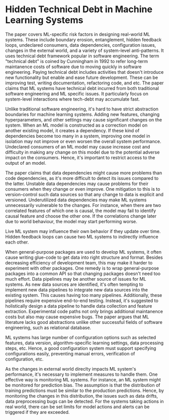 # Hidden Technical Debt in Machine Learning Systems
The paper covers ML-specific risk factors in designing real-world ML systems.  These include boundary erosion, entanglement, hidden feedback loops, undeclared consumers, data dependencies, configuration issues, changes in the external world, and a variety of system-level anti-patterns.
It uses technical debt framework popular in software engineering. The term "technical debt" is coined by Cunningham in 1992 to refer long-term maintanence costs of software due to moving quickly in software engineering. Paying technical debt includes activities that doesn't introduce new functionality but enable and ease future development. These can be improving test, writing documentation, refactoring code, and etc.
The paper claims that ML systems have technical debt incurred from both traditional software engineering and ML specific issues. It particularly focus on system-level interactions where tech-debt may accumulate fast.

Unlike traditional software engineering, it's hard to have strict abstraction boundaries for machine learning systems. Adding new features, changing hyperparameters, and other settings may cause significant changes on the system. 
When an ML model is constructed as a correction model on another existing model, it creates a dependency. If these kind of dependencies become too many in a system, improving one model in isolation may not improve or even worsen the overall system performance.
Undeclared consumers of an ML model may cause increase cost and difficulty in making any change on this model due to the potential adverse impact on the consumers. Hence, it's important to restrict access to the output of an model.

The paper claims that data dependencies might cause more problems than code dependencies, as it's more difficult to detect its issues compared to the latter. Unstable data dependencies may cause problems for their consumers when they change or even improve. One mitigation to this is to version-control such data sources so that any change to data is explicit and versioned. 
Underutilized data dependencies may make ML systems unnecessarily vulnerable to the changes. For instance, when there are two correlated features of which one is causal, the model may fail to identify causal feature and choose the other one. If the correlations change later due to world behaviour, the model may start performing worse.

Live ML system may influence their own behavior if they update over time. Hidden feedback loops can cause two ML systems to indirectly influence each other. 

When general-purpose packages are used to develop ML systems, it often cause writing glue-code to get data into right structure and format. Besides decreasing efficiency of development team, this may make it harder to experiment with other packages. One remedy is to wrap general-purpose packages into a common API so that changing packages doesn't need too much effort.
Data pipelines may be another source of issues for ML systems. As new data sources are identified, it's often tempting to implement new data pipelines to integrate new data sources into the existing system. This causes having too many pipelines. Additionally, these pipelines require expensive end-to-end testing. Instead, it's suggested to holistically design a data pipeline to handle data collection and feature extraction.
Experimental code paths not only brings additional maintanence costs but also may cause expensive bugs.
The paper argues that ML literature lacks good abstractions unlike other successful fields of software engineering, such as relational database.

ML systems has large number of configuration options such as selected features, data version, algorithm-specific learning settings, data processing steps, etc. Hence, a good configuration system must support specifying configurations easily, preventing manual errors, verification of configuration, etc.


As the changes in external world direclty impacts ML system's performance, it's necessary to implement measures to handle them. 
One effective way is monitoring ML systems. For instance, an ML system might be monitored for prediction bias. The assumption is that the distribution of training predictions must be similar to the production predictions. Hence, by monitoring the changes in this distribution, the issues such as data drifts, data preprocessing bugs can be detected. 
For the systems taking actions in real world, there can be set limits for model actions and alerts can be triggered if they are exceeded.